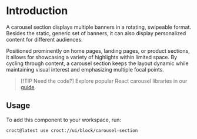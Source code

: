 # Introduction

A carousel section displays multiple banners in a rotating, swipeable format. Besides the static,
generic set of banners, it can also display personalized content for different audiences.

Positioned prominently on home pages, landing pages, or product sections, it allows for showcasing a variety
of highlights within limited space. By cycling through content, a carousel section keeps the layout dynamic
while maintaining visual interest and emphasizing multiple focal points.

> [!TIP Need the code?]
> Explore popular React carousel libraries in our [guide](https://blog.croct.com/post/best-react-carousel-slider-libraries?utm_medium=cli&utm_source=template&utm_campaign=00000000.CO.DE.ui_block&utm_content=carousel).

## Usage

To add this component to your workspace, run:

```croct-cmd
croct@latest use croct://ui/block/carousel-section
```
